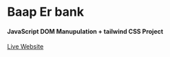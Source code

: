 <h1>Baap Er bank</h1>
<h4>JavaScript DOM Manupulation + tailwind CSS Project</h4>
<a href="https://rayhan60611.github.io/P_hero_module27_JS-DOM-baap_er_bank/" target ="_blank"> Live Website </a>
